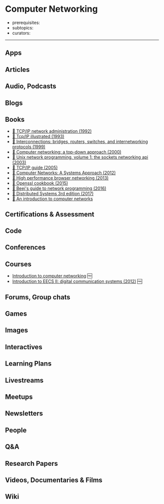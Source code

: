# Computer Networking

- prerequisites:
- subtopics:
- curators:

------

## Apps

## Articles

## Audio, Podcasts

## Blogs

## Books
- [📕 TCP/IP network administration (1992)](http://www.goodreads.com/book/show/688363.TCP_IP_Network_Administration)
- [📕 Tcp/IP illustrated (1993)](http://www.goodreads.com/book/show/505560.The_Protocols)
- [📕 Interconnections: bridges, routers, switches, and internetworking protocols (1999)](http://www.goodreads.com/book/show/320321.Interconnections)
- [📕 Computer networking: a top-down approach (2000)](http://www.goodreads.com/book/show/83847.Computer_Networking)
- [📕 Unix network programming, volume 1: the sockets networking api (2003)](http://www.goodreads.com/book/show/239240.UNIX_Network_Programming_Volume_1)
- [📕 TCP/IP guide (2005)](http://www.goodreads.com/book/show/505564.The_TCP_IP_Guide)
- [📖 Computer Networks: A Systems Approach (2012)](https://book.systemsapproach.org/)
- [📖 High performance browser networking (2013)](https://hpbn.co/)
- [📖 Openssl cookbook (2015)](https://www.feistyduck.com/library/openssl%2dcookbook/online/)
- [📖 Beej's guide to network programming (2016)](http://beej.us/guide/bgnet/)
- [📖 Distributed Systems 3rd edition (2017)](https://www.distributed-systems.net/index.php/books/distributed-systems-3rd-edition-2017/)
- [📖 An introduction to computer networks](http://intronetworks.cs.luc.edu/current/html/)


## Certifications & Assessment

## Code

## Conferences

## Courses

- [Introduction to computer networking](https://lagunita.stanford.edu/courses/Engineering/Networking-SP/SelfPaced/about) 🆓
- [Introduction to EECS II: digital communication systems (2012)](https://ocw.mit.edu/courses/electrical-engineering-and-computer-science/6-02-introduction-to-eecs-ii-digital-communication-systems-fall-2012/index.htm) 🆓

## Forums, Group chats

## Games

## Images

## Interactives

## Learning Plans

## Livestreams

## Meetups

## Newsletters

## People

## Q&A

## Research Papers

## Videos, Documentaries & Films

## Wiki
